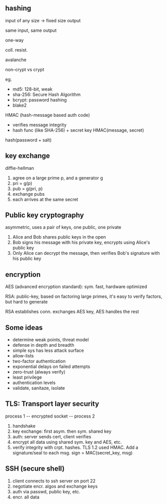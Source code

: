 ---
---
## hashing  

input of any size -> fixed size output 

same input, same output

one-way 

coll. resist. 

avalanche 

non-crypt vs crypt

eg. 
- md5: 128-bit, weak
- sha-256: Secure Hash Algorithm
- bcrypt: password hashing
- blake2


HMAC (hash-message based auth code)
- verifies message integrity 
- hash func (like SHA-256) + secret key  HMAC(message, secret)

hash(password + salt)


## key exchange 

diffie-hellman 
1. agree on a large prime p, and a generator g 
2. pri = g(p) 
3. pub = g(pri, p)
4. exchange pubs 
5. each arrives at the same secret 


## Public key cryptography 

asymmetric, uses a pair of keys, one public, one private

1. Alice and Bob shares public keys in the open
2. Bob signs his message with his private key, encrypts using Alice's public key 
3. Only Alice can decrypt the message, then verifies Bob's signature with his public key 

## encryption 

AES (advanced encryption standard): sym. fast, hardware optimized

RSA: public-key, based on factoring large primes, it's easy to verify factors, but hard to generate

RSA establishes conn. exchanges AES key, AES handles the rest 


## Some ideas
- determine weak points, threat model
- defense in depth and breadth
- simple sys has less attack surface
- allow-lists
- two-factor authentication
- exponential delays on failed attempts
- zero-trust (always verify)
- least privilege
- authentication levels
- validate, sanitaze, isolate


## TLS: Transport layer security

process 1 -- encrypted socket -- process 2

1. handshake 
2. key exchange: first asym. then sym. shared key 
3. auth: server sends cert, client verifies 
4. encrypt all data using shared sym. key and AES, etc. 
5. verify integrity with crpt. hashes. TLS 1.2 used HMAC. Add a signature/seal to each msg. sign = MAC(secret_key, msg)

## SSH (secure shell)

1. client connects to ssh server on port 22
2. negotiate encr. algos and exchange keys
3. auth via passwd, public key, etc. 
4. encr. all data 